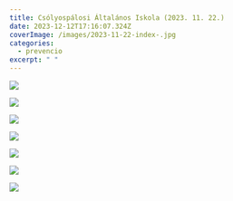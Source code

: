 ```yaml
---
title: Csólyospálosi Általános Iskola (2023. 11. 22.)
date: 2023-12-12T17:16:07.324Z
coverImage: /images/2023-11-22-index-.jpg
categories:
  - prevencio
excerpt: " "
---
```

![](/images/2023-11-22-1.jpg)

![](/images/2023-11-22-2.jpg)

![](/images/2023-11-22-3.jpg)

![](/images/2023-11-22-4.jpg)

![](/images/2023-11-22-5.jpg)

![](/images/2023-11-22-6.jpg)

![](/images/2023-11-22-7.jpg)